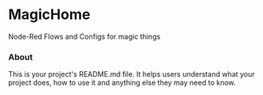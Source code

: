MagicHome
=========

Node-Red Flows and Configs for magic things

### About

This is your project's README.md file. It helps users understand what your
project does, how to use it and anything else they may need to know.